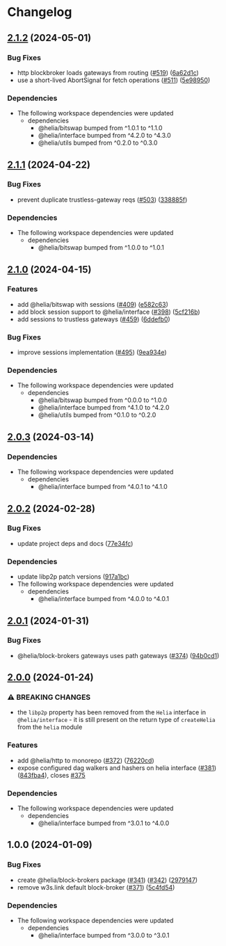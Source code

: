 # Changelog

## [2.1.2](https://github.com/ipfs/helia/compare/block-brokers-v2.1.1...block-brokers-v2.1.2) (2024-05-01)


### Bug Fixes

* http blockbroker loads gateways from routing ([#519](https://github.com/ipfs/helia/issues/519)) ([6a62d1c](https://github.com/ipfs/helia/commit/6a62d1c8dcfadead0498d0bb59958837dc204c91))
* use a short-lived AbortSignal for fetch operations ([#511](https://github.com/ipfs/helia/issues/511)) ([5e98950](https://github.com/ipfs/helia/commit/5e989501203c48661416aff090c135268b5c8445))


### Dependencies

* The following workspace dependencies were updated
  * dependencies
    * @helia/bitswap bumped from ^1.0.1 to ^1.1.0
    * @helia/interface bumped from ^4.2.0 to ^4.3.0
    * @helia/utils bumped from ^0.2.0 to ^0.3.0

## [2.1.1](https://github.com/ipfs/helia/compare/block-brokers-v2.1.0...block-brokers-v2.1.1) (2024-04-22)


### Bug Fixes

* prevent duplicate trustless-gateway reqs ([#503](https://github.com/ipfs/helia/issues/503)) ([338885f](https://github.com/ipfs/helia/commit/338885f20277a25277ba9192d8e15cca95e640e4))


### Dependencies

* The following workspace dependencies were updated
  * dependencies
    * @helia/bitswap bumped from ^1.0.0 to ^1.0.1

## [2.1.0](https://github.com/ipfs/helia/compare/block-brokers-v2.0.3...block-brokers-v2.1.0) (2024-04-15)


### Features

* add @helia/bitswap with sessions ([#409](https://github.com/ipfs/helia/issues/409)) ([e582c63](https://github.com/ipfs/helia/commit/e582c63ca296c789312f5fcf5e3e18f267f74c03))
* add block session support to @helia/interface ([#398](https://github.com/ipfs/helia/issues/398)) ([5cf216b](https://github.com/ipfs/helia/commit/5cf216baa6806cd82f8fcddd1f024ef6a506f667))
* add sessions to trustless gateways ([#459](https://github.com/ipfs/helia/issues/459)) ([6ddefb0](https://github.com/ipfs/helia/commit/6ddefb01154b970f5ab7ec7cb7445d9eedbc5474))


### Bug Fixes

* improve sessions implementation ([#495](https://github.com/ipfs/helia/issues/495)) ([9ea934e](https://github.com/ipfs/helia/commit/9ea934ed7208e87c28bc65e9090bdedf66ceeffd))


### Dependencies

* The following workspace dependencies were updated
  * dependencies
    * @helia/bitswap bumped from ^0.0.0 to ^1.0.0
    * @helia/interface bumped from ^4.1.0 to ^4.2.0
    * @helia/utils bumped from ^0.1.0 to ^0.2.0

## [2.0.3](https://github.com/ipfs/helia/compare/block-brokers-v2.0.2...block-brokers-v2.0.3) (2024-03-14)


### Dependencies

* The following workspace dependencies were updated
  * dependencies
    * @helia/interface bumped from ^4.0.1 to ^4.1.0

## [2.0.2](https://github.com/ipfs/helia/compare/block-brokers-v2.0.1...block-brokers-v2.0.2) (2024-02-28)


### Bug Fixes

* update project deps and docs ([77e34fc](https://github.com/ipfs/helia/commit/77e34fc115cbfb82585fd954bcf389ecebf655bc))


### Dependencies

* update libp2p patch versions ([917a1bc](https://github.com/ipfs/helia/commit/917a1bceb9e9b56428a15dc3377a963f06affd12))
* The following workspace dependencies were updated
  * dependencies
    * @helia/interface bumped from ^4.0.0 to ^4.0.1

## [2.0.1](https://github.com/ipfs/helia/compare/block-brokers-v2.0.0...block-brokers-v2.0.1) (2024-01-31)


### Bug Fixes

* @helia/block-brokers gateways uses path gateways ([#374](https://github.com/ipfs/helia/issues/374)) ([94b0cd1](https://github.com/ipfs/helia/commit/94b0cd162ce864d44726a1d486389b0a1fdd3efc))

## [2.0.0](https://github.com/ipfs/helia/compare/block-brokers-v1.0.0...block-brokers-v2.0.0) (2024-01-24)


### ⚠ BREAKING CHANGES

* the `libp2p` property has been removed from the `Helia` interface in `@helia/interface` - it is still present on the return type of `createHelia` from the `helia` module

### Features

* add @helia/http to monorepo ([#372](https://github.com/ipfs/helia/issues/372)) ([76220cd](https://github.com/ipfs/helia/commit/76220cd5adf45af7fa61fd0a1321de4722b744d6))
* expose configured dag walkers and hashers on helia interface ([#381](https://github.com/ipfs/helia/issues/381)) ([843fba4](https://github.com/ipfs/helia/commit/843fba467ebb032907c888da499147a5349ec10e)), closes [#375](https://github.com/ipfs/helia/issues/375)


### Dependencies

* The following workspace dependencies were updated
  * dependencies
    * @helia/interface bumped from ^3.0.1 to ^4.0.0

## 1.0.0 (2024-01-09)


### Bug Fixes

* create @helia/block-brokers package ([#341](https://github.com/ipfs/helia/issues/341)) ([#342](https://github.com/ipfs/helia/issues/342)) ([2979147](https://github.com/ipfs/helia/commit/297914756fa06dc0c28890a2654d1159d16689c2))
* remove w3s.link default block-broker ([#371](https://github.com/ipfs/helia/issues/371)) ([5c4fd54](https://github.com/ipfs/helia/commit/5c4fd54207384165c4e6309ec7663e996d7d66d4))


### Dependencies

* The following workspace dependencies were updated
  * dependencies
    * @helia/interface bumped from ^3.0.0 to ^3.0.1
